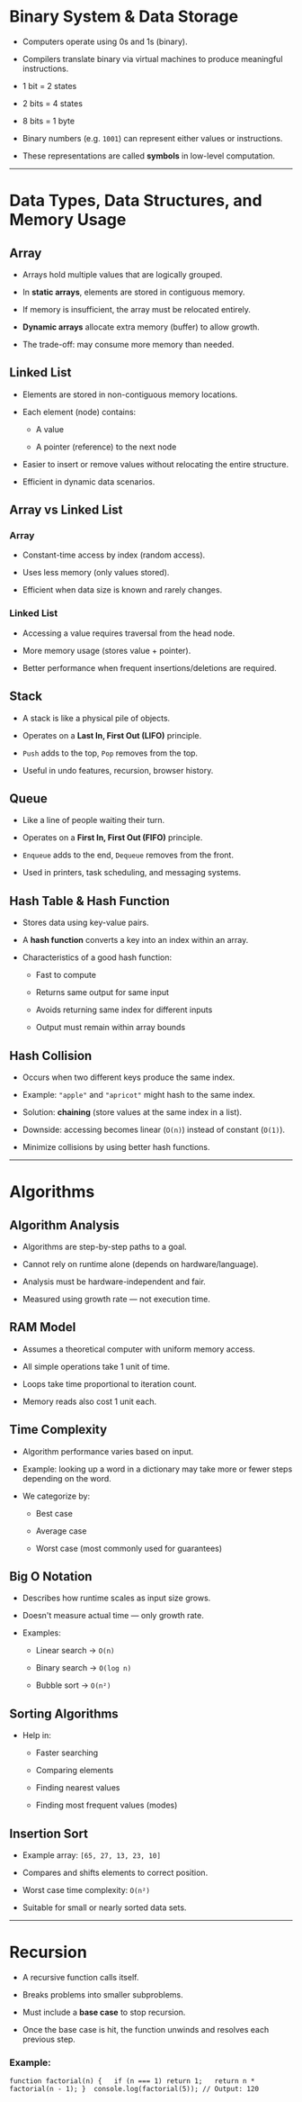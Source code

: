 # Binary System & Data Storage

- Computers operate using 0s and 1s (binary).
    
- Compilers translate binary via virtual machines to produce meaningful instructions.
    
- 1 bit = 2 states
    
- 2 bits = 4 states
    
- 8 bits = 1 byte
    
- Binary numbers (e.g. `1001`) can represent either values or instructions.
    
- These representations are called **symbols** in low-level computation.
    

---

# Data Types, Data Structures, and Memory Usage

## Array

- Arrays hold multiple values that are logically grouped.
    
- In **static arrays**, elements are stored in contiguous memory.
    
- If memory is insufficient, the array must be relocated entirely.
    
- **Dynamic arrays** allocate extra memory (buffer) to allow growth.
    
- The trade-off: may consume more memory than needed.
    

## Linked List

- Elements are stored in non-contiguous memory locations.
    
- Each element (node) contains:
    
    - A value
        
    - A pointer (reference) to the next node
        
- Easier to insert or remove values without relocating the entire structure.
    
- Efficient in dynamic data scenarios.
    

## Array vs Linked List

### Array

- Constant-time access by index (random access).
    
- Uses less memory (only values stored).
    
- Efficient when data size is known and rarely changes.
    

### Linked List

- Accessing a value requires traversal from the head node.
    
- More memory usage (stores value + pointer).
    
- Better performance when frequent insertions/deletions are required.
    

## Stack

- A stack is like a physical pile of objects.
    
- Operates on a **Last In, First Out (LIFO)** principle.
    
- `Push` adds to the top, `Pop` removes from the top.
    
- Useful in undo features, recursion, browser history.
    

## Queue

- Like a line of people waiting their turn.
    
- Operates on a **First In, First Out (FIFO)** principle.
    
- `Enqueue` adds to the end, `Dequeue` removes from the front.
    
- Used in printers, task scheduling, and messaging systems.
    

## Hash Table & Hash Function

- Stores data using key-value pairs.
    
- A **hash function** converts a key into an index within an array.
    
- Characteristics of a good hash function:
    
    - Fast to compute
        
    - Returns same output for same input
        
    - Avoids returning same index for different inputs
        
    - Output must remain within array bounds
        

## Hash Collision

- Occurs when two different keys produce the same index.
    
- Example: `"apple"` and `"apricot"` might hash to the same index.
    
- Solution: **chaining** (store values at the same index in a list).
    
- Downside: accessing becomes linear (`O(n)`) instead of constant (`O(1)`).
    
- Minimize collisions by using better hash functions.
    

---

# Algorithms

## Algorithm Analysis

- Algorithms are step-by-step paths to a goal.
    
- Cannot rely on runtime alone (depends on hardware/language).
    
- Analysis must be hardware-independent and fair.
    
- Measured using growth rate — not execution time.
    

## RAM Model

- Assumes a theoretical computer with uniform memory access.
    
- All simple operations take 1 unit of time.
    
- Loops take time proportional to iteration count.
    
- Memory reads also cost 1 unit each.
    

## Time Complexity

- Algorithm performance varies based on input.
    
- Example: looking up a word in a dictionary may take more or fewer steps depending on the word.
    
- We categorize by:
    
    - Best case
        
    - Average case
        
    - Worst case (most commonly used for guarantees)
        

## Big O Notation

- Describes how runtime scales as input size grows.
    
- Doesn't measure actual time — only growth rate.
    
- Examples:
    
    - Linear search → `O(n)`
        
    - Binary search → `O(log n)`
        
    - Bubble sort → `O(n²)`
        

## Sorting Algorithms

- Help in:
    
    - Faster searching
        
    - Comparing elements
        
    - Finding nearest values
        
    - Finding most frequent values (modes)
        

## Insertion Sort

- Example array: `[65, 27, 13, 23, 10]`
    
- Compares and shifts elements to correct position.
    
- Worst case time complexity: `O(n²)`
    
- Suitable for small or nearly sorted data sets.
    

---

# Recursion

- A recursive function calls itself.
    
- Breaks problems into smaller subproblems.
    
- Must include a **base case** to stop recursion.
    
- Once the base case is hit, the function unwinds and resolves each previous step.
    

### Example:

`function factorial(n) {   if (n === 1) return 1;   return n * factorial(n - 1); }  console.log(factorial(5)); // Output: 120`